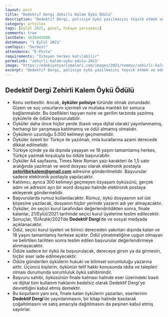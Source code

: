 ```yaml
---
layout: post
title: "Dedektif Dergi Zehirli Kalem Öykü Ödülü"
description: "Dedektif Dergi, polisiye öykü yazılmasını teşvik etmek ve edebiyatımıza nitelikli polisiye öyküler kazandırmak amacıyla, her yıl Zehirli Kalem Polisiye Öykü Ödülü adı altında bir polisiye öykü yarışması düzenlemeye karar vermiştir."
category: articles
tags: [eylül 2021, genel, hikaye yarışması]
comments: true
lastDate: 1630443600    
dateHuman: "1 Eylül 2021"
comTopic: "Serbest"
attendance: "E-Posta"
requirements: "İsteyen herkes katılabilir"
permalink: "zehirli-kalem-oyku-odulu-2021"
image: "https://edebiyatyarismalari.com/images/2021/temmuz/zehirli-kalem-oyku-odulu.jpg"
excerpt: "Dedektif Dergi, polisiye öykü yazılmasını teşvik etmek ve edebiyatımıza nitelikli polisiye öyküler kazandırmak amacıyla, her yıl Zehirli Kalem Polisiye Öykü Ödülü adı altında bir polisiye öykü yarışması düzenlemeye karar vermiştir."
---
```


## Dedektif Dergi Zehirli Kalem Öykü Ödülü
- Konu serbesttir. Ancak, **öyküler polisiye** türünde olmak zorundadır. Gizem ve suç unsurlarını içermeli ve mutlaka mantıklı bir sonuca bağlanmalıdır. Bu özellikleri taşıyan noire ve gerilim tarzında yazılmış öykülerle de ödüle başvurulabilir.
- Öyküler daha önce hiçbir yerde (basılı veya dijital olarak) yayınlanmamış, herhangi bir yarışmaya katılmamış ve ödül almamış olmalıdır.
- Öykülerin uzunluğu 5.000 kelimeyi geçmemelidir.
- Öyküler özenli bir Türkçe ile yazılmalı, imla kurallarına azami derecede dikkat edilmelidir.
- Türkiye içinde ya da dışında yaşayan ve 18 yaşını tamamlamış herkes, Türkçe yazmak koşuluyla bu ödüle başvurabilir.
- Öyküler A4 sayfasına, Times New Roman yazı karakteri ile 1,5 satır aralığında yazılmalı ve word dosyası olarak elektronik postayla **zehirlibirkalem@gmail.com** adresine gönderilmelidir. Başvurular sadece elektronik postayla yapılacaktır.
- Katılımcı, ayrıca 300 kelimeyi geçmeyen özyaşam öyküsünü, gerçek adını ve adresini ayrı bir word dosyası halinde elektronik postaya ekleyerek göndermelidir.
- Başvurularda rumuz kullanılacaktır. Rümuz, öykü dosyasının sol üst köşesine yazılacak, dosyanın hiçbir yerinde yazarın adı yer almayacaktır.
- Öyküler, ön seçici kurul tarafından değerlendirildikten sonra, finale kalanlar, 21/Eylül/2021 tarihinde seçici kurul üyelerine teslim edilecektir.
- Sonuçlar, 15/Aralık/2021’de **Dedektif Dergi**’de ve sosyal medyada açıklanacaktır.
- Ödül, seçici kurul üyeleri ve birinci dereceden yakınları dışında kalan ve 18 yaşını tamamlamış herkese açıktır. Ödül yönetmeliğine uygun olmayan ve belirtilen tarihten sonra teslim edilen başvurular değerlendirmeye alınmayacaktır.
- Ödüle sadece bir öykü ile başvurulacak, dereceye girsin ya da girmesin, hiçbir eser iade edilmeyecektir.
- Ödüle gönderilen öykülerin hukuki ve bilimsel sorumluluğu yazarına aittir. Üçüncü kişilerin, öykünün telif hakkı konusunda iddia ve talepleri olması durumunda sorumluluk öykü sahibinindir.
- Başvuru sahibi, öyküsünün finale kalması halinde eser üzerindeki basılı ve dijital tüm kullanım haklarını bedelsiz olarak Dedektif Dergi’ye devrettiğini kabul etmiş demektir.
- Bu koşulların yanı sıra, finale kalan öykülerin yazarları, eserlerinin **Dedektif Dergi**’de yayınlanmasını, bir kitap halinde basılarak çoğaltılmasını ve satış amacıyla dağıtılmasını da peşinen kabul etmiş sayılırlar.